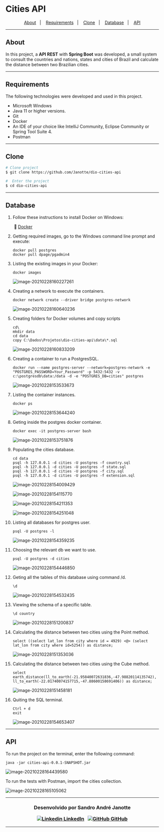 # Cities API
<p align="center">
  <a href="https://github.com/Janotte/dio-cities-api#about">About</a>&nbsp;&nbsp;&nbsp;|&nbsp;&nbsp;&nbsp;
  <a href="https://github.com/Janotte/dio-cities-api#requirements">Requirements</a>&nbsp;&nbsp;&nbsp;|&nbsp;&nbsp;&nbsp;
  <a href="https://github.com/Janotte/dio-cities-api#clone">Clone</a>&nbsp;&nbsp;&nbsp;|&nbsp;&nbsp;&nbsp;
  <a href="https://github.com/Janotte/dio-cities-api#database">Database</a>&nbsp;&nbsp;&nbsp;|&nbsp;&nbsp;&nbsp;
  <a href="https://github.com/Janotte/dio-cities-api#api">API</a>
</p>


---

## About

In this project, a **API REST** with **Spring Boot** was developed, a small system to consult the countries and nations, states and cities of Brazil and calculate the distance between two Brazilian cities.

---

## Requirements

The following technologies were developed and used in this project.

- Microsoft Windows
- Java 11 or higher versions.
- Git
- Docker
- An IDE of your choice like IntelliJ Community, Eclipse Community or Spring Tool Suite 4.
- Postman

---

## Clone

```bash
# Clone project
$ git clone https://github.com/Janotte/dio-cities-api

#  Enter the project
$ cd dio-cities-api
```

---

## Database

 1. Follow these instructions to install Docker on Windows:

    ​	:whale: [Docker](https://docs.docker.com/docker-for-windows/install/)

    

 2. Getting required images, go to  the Windows command line prompt and execute:

    ```basic
    docker pull postgres
    docker pull dpage/pgadmin4
    ```

    

 3. Listing the existing images in your Docker:

    ```basic
    docker images
    ```

    ![image-20210228160227261](C:\Users\sjano\AppData\Roaming\Typora\typora-user-images\image-20210228160227261.png)

 4. Creating a network to execute the containers.

    ```basic
    docker network create --driver bridge postgres-network
    ```

    ![image-20210228160640236](C:\Users\sjano\AppData\Roaming\Typora\typora-user-images\image-20210228160640236.png)

 5. Creating folders for Docker volumes and copy scripts

    ```basic
    cd\
    mkdir data
    cd data
    copy C:\Dados\Projetos\dio-cities-api\data\*.sql
    ```

    ![image-20210228160833209](C:\Users\sjano\AppData\Roaming\Typora\typora-user-images\image-20210228160833209.png)

 6. Creating a container to run a PostgresSQL.

    ```basic
    docker run --name postgres-server --network=postgres-network -e "POSTGRES_PASSWORD=Your_Password" -p 5432:5432 -v c:\postgresdb\data:/data -d -e "POSTGRES_DB=cities" postgres
    ```

    ![image-20210228153533673](C:\Users\sjano\AppData\Roaming\Typora\typora-user-images\image-20210228153533673.png)

    

 7. Listing the container instances.

    ```basic
    docker ps
    ```

    ![image-20210228153644240](C:\Users\sjano\AppData\Roaming\Typora\typora-user-images\image-20210228153644240.png)

 8. Geting inside the postgres docker container.

    ```basic
    docker exec -it postgres-server bash
    ```

    ![image-20210228153751876](C:\Users\sjano\AppData\Roaming\Typora\typora-user-images\image-20210228153751876.png)

 9. Populating the cities database.

    ```basic
    cd data
    psql -h 127.0.0.1 -d cities -U postgres -f country.sql
    psql -h 127.0.0.1 -d cities -U postgres -f state.sql
    psql -h 127.0.0.1 -d cities -U postgres -f city.sql
    psql -h 127.0.0.1 -d cities -U postgres -f extension.sql
    ```

    ![image-20210228154009429](C:\Users\sjano\AppData\Roaming\Typora\typora-user-images\image-20210228154009429.png)

    ![image-20210228154115770](C:\Users\sjano\AppData\Roaming\Typora\typora-user-images\image-20210228154115770.png)

    ![image-20210228154211353](C:\Users\sjano\AppData\Roaming\Typora\typora-user-images\image-20210228154211353.png)

    ![image-20210228154251048](C:\Users\sjano\AppData\Roaming\Typora\typora-user-images\image-20210228154251048.png)

 10. Listing all databases for postgres user.

     ```basic
     psql -U postgres -l
     ```

     ![image-20210228154359235](C:\Users\sjano\AppData\Roaming\Typora\typora-user-images\image-20210228154359235.png)

 11. Choosing the relevant db we want to use.

     ```basic
     psql -U postgres -d cities
     ```

     ![image-20210228154446850](C:\Users\sjano\AppData\Roaming\Typora\typora-user-images\image-20210228154446850.png)

 12. Geting all the tables of this database using command /d.

     ```basic
     \d
     ```

     ![image-20210228154532435](C:\Users\sjano\AppData\Roaming\Typora\typora-user-images\image-20210228154532435.png)

 13. Viewing the schema of a specific table.

     ```basic
     \d country
     ```

     ![image-20210228151200837](C:\Users\sjano\AppData\Roaming\Typora\typora-user-images\image-20210228151200837.png)

 14. Calculating the distance between two cities using the Point method.

     ```basic
     select ((select lat_lon from city where id = 4929) <@> (select lat_lon from city where id=5254)) as distance;
     ```

     ![image-20210228151353036](C:\Users\sjano\AppData\Roaming\Typora\typora-user-images\image-20210228151353036.png)

 15. Calculating the distance between two cities using the Cube method.

     ```basic
     select earth_distance(ll_to_earth(-21.95840072631836,-47.98820114135742), ll_to_earth(-22.01740074157715,-47.88600158691406)) as distance;
     ```

     ![image-20210228151458181](C:\Users\sjano\AppData\Roaming\Typora\typora-user-images\image-20210228151458181.png)

 16. Quiting the SQL terminal.

     ```basic
     Ctrl + d
     exit
     ```

     ![image-20210228154653407](C:\Users\sjano\AppData\Roaming\Typora\typora-user-images\image-20210228154653407.png)

---

 ## API

To run the project on the terminal, enter the following command:

```
java -jar cities-api-0.0.1-SNAPSHOT.jar
```

![image-20210228164439580](C:\Users\sjano\AppData\Roaming\Typora\typora-user-images\image-20210228164439580.png)


To run the tests with Postman, import the cities collection.

![image-20210228165105062](C:\Users\sjano\AppData\Roaming\Typora\typora-user-images\image-20210228165105062.png)

---

<h3 align="center">
  Desenvolvido por Sandro André Janotte
  <br/>

  <a align="center">

   [![Linkedin](https://i.stack.imgur.com/gVE0j.png) LinkedIn](https://www.linkedin.com/in/sandro-andr%C3%A9-janotte-2b022450/)
&nbsp;
  [![GitHub](https://i.stack.imgur.com/tskMh.png) GitHub](https://github.com/janotte)
  </a>
</h3>

---